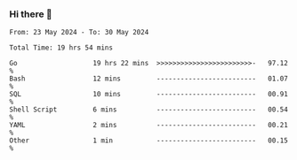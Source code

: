 ### Hi there 👋

<!--
**zhumeme/zhumeme** is a ✨ _special_ ✨ repository because its `README.md` (this file) appears on your GitHub profile.

Here are some ideas to get you started:

- 🔭 I’m currently working on ...
- 🌱 I’m currently learning ...
- 👯 I’m looking to collaborate on ...
- 🤔 I’m looking for help with ...
- 💬 Ask me about ...
- 📫 How to reach me: ...
- 😄 Pronouns: ...
- ⚡ Fun fact: ...
-->

<!--START_SECTION:waka-->

```all_time
From: 23 May 2024 - To: 30 May 2024

Total Time: 19 hrs 54 mins

Go                   19 hrs 22 mins  >>>>>>>>>>>>>>>>>>>>>>>>-   97.12 %
Bash                 12 mins         -------------------------   01.07 %
SQL                  10 mins         -------------------------   00.91 %
Shell Script         6 mins          -------------------------   00.54 %
YAML                 2 mins          -------------------------   00.21 %
Other                1 min           -------------------------   00.15 %
```

<!--END_SECTION:waka-->
